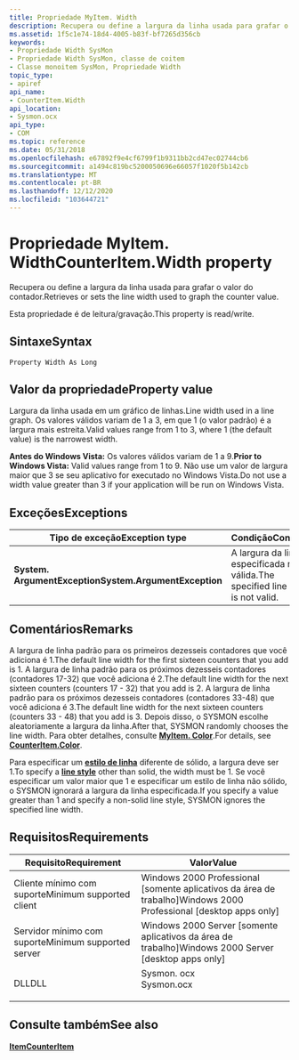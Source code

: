 ```yaml
---
title: Propriedade MyItem. Width
description: Recupera ou define a largura da linha usada para grafar o valor do contador.
ms.assetid: 1f5c1e74-18d4-4005-b83f-bf7265d356cb
keywords:
- Propriedade Width SysMon
- Propriedade Width SysMon, classe de coitem
- Classe monoitem SysMon, Propriedade Width
topic_type:
- apiref
api_name:
- CounterItem.Width
api_location:
- Sysmon.ocx
api_type:
- COM
ms.topic: reference
ms.date: 05/31/2018
ms.openlocfilehash: e67892f9e4cf6799f1b9311bb2cd47ec02744cb6
ms.sourcegitcommit: a1494c819bc5200050696e66057f1020f5b142cb
ms.translationtype: MT
ms.contentlocale: pt-BR
ms.lasthandoff: 12/12/2020
ms.locfileid: "103644721"
---
```

# <a name="counteritemwidth-property"></a><span data-ttu-id="f70de-106">Propriedade MyItem. Width</span><span class="sxs-lookup"><span data-stu-id="f70de-106">CounterItem.Width property</span></span>

<span data-ttu-id="f70de-107">Recupera ou define a largura da linha usada para grafar o valor do contador.</span><span class="sxs-lookup"><span data-stu-id="f70de-107">Retrieves or sets the line width used to graph the counter value.</span></span>

<span data-ttu-id="f70de-108">Esta propriedade é de leitura/gravação.</span><span class="sxs-lookup"><span data-stu-id="f70de-108">This property is read/write.</span></span>

## <a name="syntax"></a><span data-ttu-id="f70de-109">Sintaxe</span><span class="sxs-lookup"><span data-stu-id="f70de-109">Syntax</span></span>


```VB
Property Width As Long
```



## <a name="property-value"></a><span data-ttu-id="f70de-110">Valor da propriedade</span><span class="sxs-lookup"><span data-stu-id="f70de-110">Property value</span></span>

<span data-ttu-id="f70de-111">Largura da linha usada em um gráfico de linhas.</span><span class="sxs-lookup"><span data-stu-id="f70de-111">Line width used in a line graph.</span></span> <span data-ttu-id="f70de-112">Os valores válidos variam de 1 a 3, em que 1 (o valor padrão) é a largura mais estreita.</span><span class="sxs-lookup"><span data-stu-id="f70de-112">Valid values range from 1 to 3, where 1 (the default value) is the narrowest width.</span></span>

<span data-ttu-id="f70de-113">**Antes do Windows Vista:** Os valores válidos variam de 1 a 9.</span><span class="sxs-lookup"><span data-stu-id="f70de-113">**Prior to Windows Vista:** Valid values range from 1 to 9.</span></span> <span data-ttu-id="f70de-114">Não use um valor de largura maior que 3 se seu aplicativo for executado no Windows Vista.</span><span class="sxs-lookup"><span data-stu-id="f70de-114">Do not use a width value greater than 3 if your application will be run on Windows Vista.</span></span>

## <a name="exceptions"></a><span data-ttu-id="f70de-115">Exceções</span><span class="sxs-lookup"><span data-stu-id="f70de-115">Exceptions</span></span>



| <span data-ttu-id="f70de-116">Tipo de exceção</span><span class="sxs-lookup"><span data-stu-id="f70de-116">Exception type</span></span>               | <span data-ttu-id="f70de-117">Condição</span><span class="sxs-lookup"><span data-stu-id="f70de-117">Condition</span></span>                              |
|------------------------------|----------------------------------------|
| <span data-ttu-id="f70de-118">**System. ArgumentException**</span><span class="sxs-lookup"><span data-stu-id="f70de-118">**System.ArgumentException**</span></span> | <span data-ttu-id="f70de-119">A largura da linha especificada não é válida.</span><span class="sxs-lookup"><span data-stu-id="f70de-119">The specified line width is not valid.</span></span> |



 

## <a name="remarks"></a><span data-ttu-id="f70de-120">Comentários</span><span class="sxs-lookup"><span data-stu-id="f70de-120">Remarks</span></span>

<span data-ttu-id="f70de-121">A largura de linha padrão para os primeiros dezesseis contadores que você adiciona é 1.</span><span class="sxs-lookup"><span data-stu-id="f70de-121">The default line width for the first sixteen counters that you add is 1.</span></span> <span data-ttu-id="f70de-122">A largura de linha padrão para os próximos dezesseis contadores (contadores 17-32) que você adiciona é 2.</span><span class="sxs-lookup"><span data-stu-id="f70de-122">The default line width for the next sixteen counters (counters 17 - 32) that you add is 2.</span></span> <span data-ttu-id="f70de-123">A largura de linha padrão para os próximos dezesseis contadores (contadores 33-48) que você adiciona é 3.</span><span class="sxs-lookup"><span data-stu-id="f70de-123">The default line width for the next sixteen counters (counters 33 - 48) that you add is 3.</span></span> <span data-ttu-id="f70de-124">Depois disso, o SYSMON escolhe aleatoriamente a largura da linha.</span><span class="sxs-lookup"><span data-stu-id="f70de-124">After that, SYSMON randomly chooses the line width.</span></span> <span data-ttu-id="f70de-125">Para obter detalhes, consulte [**MyItem. Color**](counteritem-color.md).</span><span class="sxs-lookup"><span data-stu-id="f70de-125">For details, see [**CounterItem.Color**](counteritem-color.md).</span></span>

<span data-ttu-id="f70de-126">Para especificar um [**estilo de linha**](counteritem-linestyle.md) diferente de sólido, a largura deve ser 1.</span><span class="sxs-lookup"><span data-stu-id="f70de-126">To specify a [**line style**](counteritem-linestyle.md) other than solid, the width must be 1.</span></span> <span data-ttu-id="f70de-127">Se você especificar um valor maior que 1 e especificar um estilo de linha não sólido, o SYSMON ignorará a largura da linha especificada.</span><span class="sxs-lookup"><span data-stu-id="f70de-127">If you specify a value greater than 1 and specify a non-solid line style, SYSMON ignores the specified line width.</span></span>

## <a name="requirements"></a><span data-ttu-id="f70de-128">Requisitos</span><span class="sxs-lookup"><span data-stu-id="f70de-128">Requirements</span></span>



| <span data-ttu-id="f70de-129">Requisito</span><span class="sxs-lookup"><span data-stu-id="f70de-129">Requirement</span></span> | <span data-ttu-id="f70de-130">Valor</span><span class="sxs-lookup"><span data-stu-id="f70de-130">Value</span></span> |
|-------------------------------------|---------------------------------------------------------------------------------------|
| <span data-ttu-id="f70de-131">Cliente mínimo com suporte</span><span class="sxs-lookup"><span data-stu-id="f70de-131">Minimum supported client</span></span><br/> | <span data-ttu-id="f70de-132">Windows 2000 Professional \[somente aplicativos da área de trabalho\]</span><span class="sxs-lookup"><span data-stu-id="f70de-132">Windows 2000 Professional \[desktop apps only\]</span></span><br/>                            |
| <span data-ttu-id="f70de-133">Servidor mínimo com suporte</span><span class="sxs-lookup"><span data-stu-id="f70de-133">Minimum supported server</span></span><br/> | <span data-ttu-id="f70de-134">Windows 2000 Server \[somente aplicativos da área de trabalho\]</span><span class="sxs-lookup"><span data-stu-id="f70de-134">Windows 2000 Server \[desktop apps only\]</span></span><br/>                                  |
| <span data-ttu-id="f70de-135">DLL</span><span class="sxs-lookup"><span data-stu-id="f70de-135">DLL</span></span><br/>                      | <dl> <span data-ttu-id="f70de-136"><dt>Sysmon. ocx</dt></span><span class="sxs-lookup"><span data-stu-id="f70de-136"><dt>Sysmon.ocx</dt></span></span> </dl> |



## <a name="see-also"></a><span data-ttu-id="f70de-137">Consulte também</span><span class="sxs-lookup"><span data-stu-id="f70de-137">See also</span></span>

<dl> <dt>

[<span data-ttu-id="f70de-138">**Item**</span><span class="sxs-lookup"><span data-stu-id="f70de-138">**CounterItem**</span></span>](counteritem.md)
</dt> </dl>

 

 





